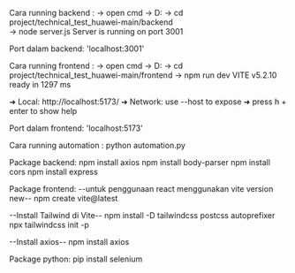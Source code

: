 Cara running backend : 
-> open cmd
-> D:
-> cd project/technical_test_huawei-main/backend  
-> node server.js
Server is running on port 3001

Port dalam backend:
'localhost:3001'

Cara running frontend :
-> open cmd
-> D:
-> cd project/technical_test_huawei-main/frontend 
-> npm run dev
 VITE v5.2.10  ready in 1297 ms

  ➜  Local:   http://localhost:5173/
  ➜  Network: use --host to expose
  ➜  press h + enter to show help

Port dalam frontend:
'localhost:5173'

Cara running automation : 
python automation.py

Package backend: 
npm install axios 
npm install body-parser
npm install cors
npm install express

Package frontend:
--untuk penggunaan react menggunakan vite version new--
npm create vite@latest

--Install Tailwind di Vite--
npm install -D tailwindcss postcss autoprefixer
npx tailwindcss init -p

--Install axios--
npm install axios

Package python:
pip install selenium
